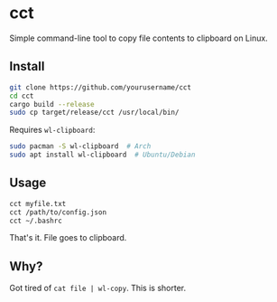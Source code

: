# cct

Simple command-line tool to copy file contents to clipboard on Linux.

## Install

```bash
git clone https://github.com/yourusername/cct
cd cct
cargo build --release
sudo cp target/release/cct /usr/local/bin/
```

Requires `wl-clipboard`:
```bash
sudo pacman -S wl-clipboard  # Arch
sudo apt install wl-clipboard  # Ubuntu/Debian
```

## Usage

```bash
cct myfile.txt
cct /path/to/config.json
cct ~/.bashrc
```

That's it. File goes to clipboard.

## Why?

Got tired of `cat file | wl-copy`. This is shorter.
